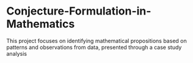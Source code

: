 # Conjecture-Formulation-in-Mathematics
This project focuses on identifying mathematical propositions based on patterns and observations from data, presented through a case study analysis
